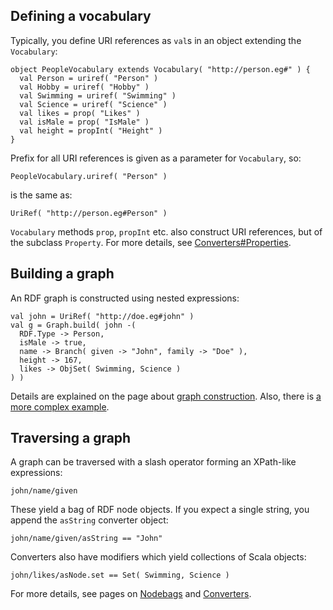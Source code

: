 ## Defining a vocabulary ##

Typically, you define URI references as `val`s in an object extending the `Vocabulary`:
```
object PeopleVocabulary extends Vocabulary( "http://person.eg#" ) {
  val Person = uriref( "Person" )
  val Hobby = uriref( "Hobby" )
  val Swimming = uriref( "Swimming" )
  val Science = uriref( "Science" )
  val likes = prop( "Likes" )
  val isMale = prop( "IsMale" )
  val height = propInt( "Height" )
}
```

Prefix for all URI references is given as a parameter for `Vocabulary`, so:
```
PeopleVocabulary.uriref( "Person" )
```

is the same as:
```
UriRef( "http://person.eg#Person" )
```

`Vocabulary` methods `prop`, `propInt` etc. also construct URI references, but of the subclass `Property`. For more details, see [Converters#Properties](Converters#Properties.md).


## Building a graph ##

An RDF graph is constructed using nested expressions:
```
val john = UriRef( "http://doe.eg#john" )
val g = Graph.build( john -( 
  RDF.Type -> Person,
  isMale -> true,
  name -> Branch( given -> "John", family -> "Doe" ),
  height -> 167, 
  likes -> ObjSet( Swimming, Science )
) )
```

Details are explained on the page about [graph construction](ConstructGraph.md). Also, there is [a more complex example](Example.md).


## Traversing a graph ##

A graph can be traversed with a slash operator forming an XPath-like expressions:
```
john/name/given
```

These yield a bag of RDF node objects. If you expect a single string, you append the `asString` converter object:
```
john/name/given/asString == "John"
```

Converters also have modifiers which yield collections of Scala objects:
```
john/likes/asNode.set == Set( Swimming, Science )
```

For more details, see pages on [Nodebags](Nodebags.md) and [Converters](Converters.md).